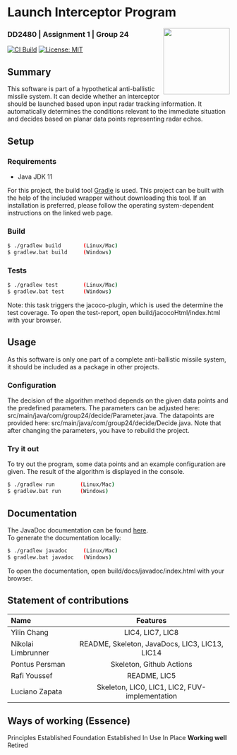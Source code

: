 # Launch Interceptor Program 
<img align="right" width="150" height="150" src="https://cdn-icons-png.flaticon.com/512/2590/2590496.png">

### DD2480 | Assignment 1 | Group 24

[![CI Build](https://github.com/lucianozapata/DD2480VT221/actions/workflows/gradle.yml/badge.svg)](https://github.com/lucianozapata/DD2480VT221/actions/workflows/gradle.yml)
[![License: MIT](https://img.shields.io/badge/License-MIT-yellow.svg)](https://opensource.org/licenses/MIT)

## Summary

This software is part of a hypothetical anti-ballistic missile system.
It can decide whether an interceptor should be launched based upon input radar tracking information.
It automatically determines the conditions relevant to the immediate situation and decides based
on planar data points representing radar echos.

## Setup 

### Requirements 
* Java JDK 11

For this project, the build tool [Gradle](https://gradle.org/) is used.
This project can be built with the help of the included wrapper without downloading this tool.
If an installation is preferred, please follow the operating system-dependent instructions on the linked web page.

### Build 
```bash
$ ./gradlew build       (Linux/Mac)
$ gradlew.bat build     (Windows)
```
### Tests
```bash
$ ./gradlew test        (Linux/Mac)
$ gradlew.bat test      (Windows)
```
Note: this task triggers the jacoco-plugin, which is used the determine the test coverage. 
To open the test-report, open build/jacocoHtml/index.html with your browser.

## Usage

As this software is only one part of a complete anti-ballistic missile system, it should be included as a package in other projects.

### Configuration 

The decision of the algorithm method depends on the given data points and the predefined parameters.
The parameters can be adjusted here: src/main/java/com/group24/decide/Parameter.java. 
The datapoints are provided here: src/main/java/com/group24/decide/Decide.java.
Note that after changing the parameters, you have to rebuild the project.

### Try it out 
To try out the program, some data points and an example configuration are given. The result of the algorithm is displayed in the console.
```bash
$ ./gradlew run        (Linux/Mac)
$ gradlew.bat run      (Windows)
```

## Documentation 

The JavaDoc documentation can be found [here](https://lucianozapata.github.io/DD2480VT221). <br>
To generate the documentation locally:
```bash
$ ./gradlew javadoc     (Linux/Mac)
$ gradlew.bat javadoc   (Windows)
```
To open the documentation, open build/docs/javadoc/index.html with your browser.

## Statement of contributions

| Name      |                    Features                    |
|:----------|:----------------------------------------------:|
| Yilin Chang    |                LIC4, LIC7, LIC8                |
| Nikolai Limbrunner | README, Skeleton, JavaDocs, LIC3, LIC13, LIC14 |
| Pontus Persman    |            Skeleton, Github Actions            |
| Rafi Youssef |                  README, LIC5                  |
| Luciano Zapata |                Skeleton, LIC0, LIC1, LIC2, FUV-implementation              |


## Ways of working (Essence)

Principles Established 
Foundation Established 
In Use 
In Place
**Working well**
Retired